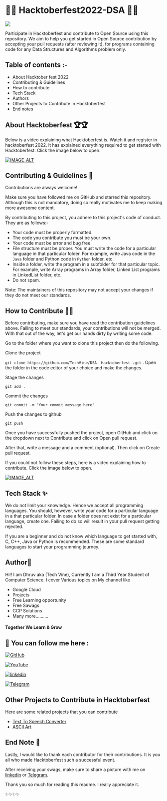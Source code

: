 # 🥇🥇 Hacktoberfest2022-DSA 🏅🏅

![](/Images/Hactktoberfest.png)

Participate in Hacktoberfest and contribute to Open Source using this repository. We aim to help you get started in Open Source contribution by accepting your pull requests (after reviewing it), for programs containing code for any Data Structures and Algorithms problem only.

## Table of contents :-

- About Hacktober fest 2022
- Contributing & Guidelines
- How to contribute
- Tech Stack
- Authors
- Other Projects to Contribute in Hacktoberfest
- End notes

## About Hacktoberfest 🏆🏆

Below is a video explaining what Hacktoberfest is. Watch it and register in hacktoberfest 2022. It has explained everything required to get started with Hacktoberfest. Click the image below to open.

[![IMAGE_ALT](https://img.youtube.com/vi/_V8_plBYHk4/0.jpg)](https://youtu.be/_V8_plBYHk4)

## Contributing & Guidelines 👀

Contributions are always welcome!

Make sure you have followed me on GitHub and starred this repository. Although this is not mandatory, doing so really motivates me to keep making more awesome content.

By contributing to this project, you adhere to this project's code of conduct. They are as follows:-

- Your code must be properly formatted.
- The code you contribute you must be your own.
- Your code must be error and bug free.
- File structure must be proper. You must write the code for a particular language in that particular folder. For example, write Java code in the `Java` folder and Python code in `Python` folder, etc.
- Inside a folder, write the program in a subfolder for that particular topic. For example, write Array programs in Array folder, Linked List programs in LinkedList folder, etc.
- Do not spam.

Note: The maintainers of this repository may not accept your changes if they do not meet our standards.

## How to Contribute 🎯🎯

Before contributing, make sure you have read the contribution guidelines above. Failing to meet our standards, your contributions will not be merged. With that out of the way, let's get our hands dirty by writing some code.

Go to the folder where you want to clone this project then do the following.

Clone the project

`git clone https://github.com/TechVine/DSA--Hacktoberfest-.git` .
Open the folder in the code editor of your choice and make the changes.

Stage the changes

`git add .`

Commit the changes

`git commit -m "Your commit message here"`

Push the changes to github

`git push`

Once you have successfully pushed the project, open GitHub and click on the dropdown next to Contribute and click on Open pull request.

After that, write a message and a comment (optional). Then click on Create pull request.

If you could not follow these steps, here is a video explaining how to contribute. Click the image below to open.

[![IMAGE_ALT](https://img.youtube.com/vi/_V8_plBYHk4/0.jpg)](https://youtu.be/_V8_plBYHk4)

## Tech Stack ✨

We do not limit your knowledge. Hence we accept all programming languages. You should, however, write your code for a particular language in a that particular folder. In case a folder does not exist for a particular language, create one. Failing to do so will result in your pull request getting rejected.

If you are a beginner and do not know which language to get started with, C, C++, Java or Python is recommended. These are some standard languages to start your programming journey.

## Author🥉

Hi!! I am Dhruv aka (Tech Vine), Currently I am a Third Year Student of Computer Science.
I cover Various topics on My channel like

- Google Cloud
- Projects
- Free Learning opportunity
- Free Sawags
- GCP Solutions
- Many more..........

#### Together We Learn & Grow

## 🔗 You can follow me here :

[![GitHub](https://img.shields.io/badge/github-%23121011.svg?style=for-the-badge&logo=github&logoColor=white)](https://github.com/TechVine/)

[![YouTube](https://img.shields.io/badge/YouTube-%23FF0000.svg?style=for-the-badge&logo=YouTube&logoColor=white)](https://www.youtube.com/c/TechVineChannel/)

[![linkedin](https://img.shields.io/badge/linkedin-0A66C2?style=for-the-badge&logo=linkedin&logoColor=white)](https://www.linkedin.com/in/dhruv-chaurasia-212319202/)

[![Telegram](https://img.shields.io/badge/Telegram-2CA5E0?style=for-the-badge&logo=telegram&logoColor=white)](https://t.me/Techvine)

## Other Projects to Contribute in Hacktoberfest

Here are some related projects that you can contribute

- [Text To Speech Converter](https://github.com/TechVine/Text-to-Speech-Converter)
- [ASCII Art](https://github.com/TechVine/ASCII-ART-using-Python)

## End Note 📝

Lastly, I would like to thank each contributor for their contributions. It is you all who made Hacktoberfest such a successful event.

After receiving your swags, make sure to share a picture with me on [linkedin](https://www.linkedin.com/in/dhruv-chaurasia-212319202/) or [Telegram](https://t.me/Techvine).

Thank you so much for reading this readme. I really appreciate it.

✨✨✨✨
